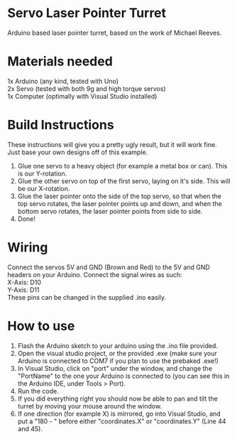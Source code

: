 # Servo Laser Pointer Turret
 Arduino based laser pointer turret, based on the work of Michael Reeves.

# Materials needed
1x Arduino (any kind, tested with Uno) <br>
2x Servo (tested with both 9g and high torque servos)<br>
1x Computer (optimally with Visual Studio installed)

# Build Instructions
These instructions will give you a pretty ugly result, but it will work fine. Just base your own designs off of this example.
1. Glue one servo to a heavy object (for example a metal box or can). This is our Y-rotation.
2. Glue the other servo on top of the first servo, laying on it's side. This will be our X-rotation.
3. Glue the laser pointer onto the side of the top servo, so that when the top servo rotates, the laser pointer points up and down, and when the bottom servo rotates, the laser pointer points from side to side.
4. Done!

# Wiring
Connect the servos 5V and GND (Brown and Red) to the 5V and GND headers on your Arduino.
Connect the signal wires as such:
<br>
X-Axis: D10
<br>
Y-Axis: D11
<br>
These pins can be changed in the supplied .ino easily.

# How to use
1. Flash the Arduino sketch to your arduino using the .ino file provided.
2. Open the visual studio project, or the provided .exe (make sure your Arduino is connected to COM7 if you plan to use the prebaked .exe!)
3. In Visual Studio, click on "port" under the window, and change the "PortName" to the one your Arduino is connected to (you can see this in the Arduino IDE, under Tools > Port).
4. Run the code.
5. If you did everything right you should now be able to pan and tilt the turret by moving your mouse around the window.
6. If one direction (for example X) is mirrored, go into Visual Studio, and put a "180 - " before either "coordinates.X" or "coordinates.Y" (Line 44 and 45).
